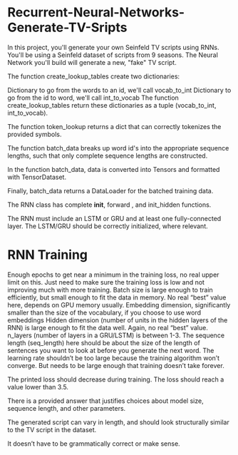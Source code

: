 # Recurrent-Neural-Networks-Generate-TV-Sripts

In this project, you'll generate your own Seinfeld TV scripts using RNNs. You'll be using a Seinfeld dataset of scripts from 9 seasons. 
The Neural Network you'll build will generate a new, "fake" TV script.

The function create_lookup_tables create two dictionaries:

Dictionary to go from the words to an id, we'll call vocab_to_int
Dictionary to go from the id to word, we'll call int_to_vocab
The function create_lookup_tables return these dictionaries as a tuple (vocab_to_int, int_to_vocab).

The function token_lookup returns a dict that can correctly tokenizes the provided symbols.

The function batch_data breaks up word id's into the appropriate sequence lengths, such that only complete sequence lengths are constructed.

In the function batch_data, data is converted into Tensors and formatted with TensorDataset.

Finally, batch_data returns a DataLoader for the batched training data.

The RNN class has complete __init__, forward , and init_hidden functions.

The RNN must include an LSTM or GRU and at least one fully-connected layer. The LSTM/GRU should be correctly initialized, where relevant.

# RNN Training

Enough epochs to get near a minimum in the training loss, no real upper limit on this. Just need to make sure the training loss is low and not improving much with more training.
Batch size is large enough to train efficiently, but small enough to fit the data in memory. No real “best” value here, depends on GPU memory usually.
Embedding dimension, significantly smaller than the size of the vocabulary, if you choose to use word embeddings
Hidden dimension (number of units in the hidden layers of the RNN) is large enough to fit the data well. Again, no real “best” value.
n_layers (number of layers in a GRU/LSTM) is between 1-3.
The sequence length (seq_length) here should be about the size of the length of sentences you want to look at before you generate the next word.
The learning rate shouldn’t be too large because the training algorithm won’t converge. But needs to be large enough that training doesn’t take forever.

The printed loss should decrease during training. The loss should reach a value lower than 3.5.

There is a provided answer that justifies choices about model size, sequence length, and other parameters.

The generated script can vary in length, and should look structurally similar to the TV script in the dataset.

It doesn’t have to be grammatically correct or make sense.
